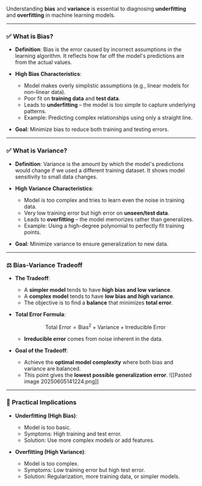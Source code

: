 Understanding **bias** and **variance** is essential to diagnosing **underfitting** and **overfitting** in machine learning models.

---

### ✅ **What is Bias?**

* **Definition**: Bias is the error caused by incorrect assumptions in the learning algorithm. It reflects how far off the model's predictions are from the actual values.
* **High Bias Characteristics**:

  * Model makes overly simplistic assumptions (e.g., linear models for non-linear data).
  * Poor fit on **training data** and **test data**.
  * Leads to **underfitting** – the model is too simple to capture underlying patterns.
  * Example: Predicting complex relationships using only a straight line.
* **Goal**: Minimize bias to reduce both training and testing errors.

---

### ✅ **What is Variance?**

* **Definition**: Variance is the amount by which the model's predictions would change if we used a different training dataset. It shows model sensitivity to small data changes.
* **High Variance Characteristics**:

  * Model is too complex and tries to learn even the noise in training data.
  * Very low training error but high error on **unseen/test data**.
  * Leads to **overfitting** – the model memorizes rather than generalizes.
  * Example: Using a high-degree polynomial to perfectly fit training points.
* **Goal**: Minimize variance to ensure generalization to new data.

---

### ⚖️ **Bias-Variance Tradeoff**

* **The Tradeoff**:

  * A **simpler model** tends to have **high bias and low variance**.
  * A **complex model** tends to have **low bias and high variance**.
  * The objective is to find a **balance** that minimizes **total error**.

* **Total Error Formula**:

  $$
  \text{Total Error} = \text{Bias}^2 + \text{Variance} + \text{Irreducible Error}
  $$

  * **Irreducible error** comes from noise inherent in the data.

* **Goal of the Tradeoff**:

  * Achieve the **optimal model complexity** where both bias and variance are balanced.
  * This point gives the **lowest possible generalization error**.
![[Pasted image 20250605141224.png]]
---

### 🧠 **Practical Implications**

* **Underfitting (High Bias)**:

  * Model is too basic.
  * Symptoms: High training and test error.
  * Solution: Use more complex models or add features.

* **Overfitting (High Variance)**:

  * Model is too complex.
  * Symptoms: Low training error but high test error.
  * Solution: Regularization, more training data, or simpler models.
